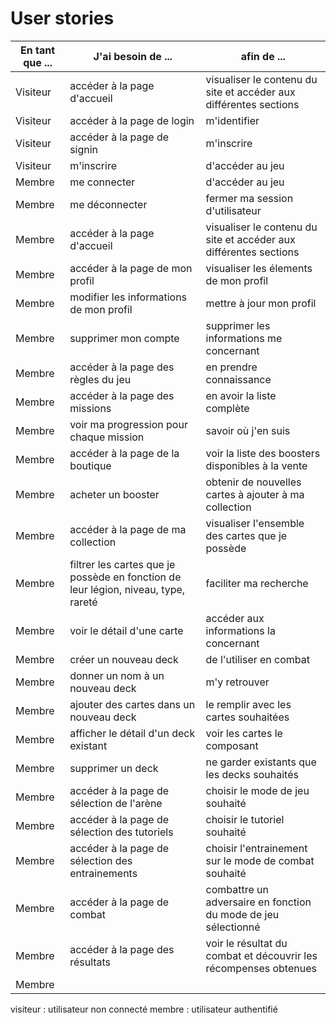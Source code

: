 
# User stories


|En tant que ... | J'ai besoin de ... | afin de ... |
|-|-|-|
| Visiteur | accéder à la page d'accueil | visualiser le contenu du site et accéder aux différentes sections |
| Visiteur | accéder à la page de login | m'identifier |
| Visiteur | accéder à la page de signin | m'inscrire |
| Visiteur | m'inscrire | d'accéder au jeu |
| Membre | me connecter | d'accéder au jeu |
| Membre | me déconnecter | fermer ma session d'utilisateur |
| Membre | accéder à la page d'accueil | visualiser le contenu du site et accéder aux différentes sections |
| Membre | accéder à la page de mon profil | visualiser les élements de mon profil |
| Membre | modifier les informations de mon profil | mettre à jour mon profil |
| Membre | supprimer mon compte | supprimer les informations me concernant |
| Membre | accéder à la page des règles du jeu | en prendre connaissance |
| Membre | accéder à la page des missions | en avoir la liste complète |
| Membre | voir ma progression pour chaque mission | savoir où j'en suis |
| Membre | accéder à la page de la boutique | voir la liste des boosters disponibles à la vente |
| Membre | acheter un booster | obtenir de nouvelles cartes à ajouter à ma collection |
| Membre | accéder à la page de ma collection | visualiser l'ensemble des cartes que je possède |
| Membre | filtrer les cartes que je possède en fonction de leur légion, niveau, type, rareté | faciliter ma recherche |
| Membre | voir le détail d'une carte | accéder aux informations la concernant |
| Membre | créer un nouveau deck | de l'utiliser en combat |
| Membre | donner un nom à un nouveau deck | m'y retrouver |
| Membre | ajouter des cartes dans un nouveau deck | le remplir avec les cartes souhaitées |
| Membre | afficher le détail d'un deck existant | voir les cartes le composant |
| Membre | supprimer un deck | ne garder existants que les decks souhaités |
| Membre | accéder à la page de sélection de l'arène | choisir le mode de jeu souhaité |
| Membre | accéder à la page de sélection des tutoriels | choisir le tutoriel souhaité |
| Membre | accéder à la page de sélection des entrainements | choisir l'entrainement sur le mode de combat souhaité |
| Membre | accéder à la page de combat | combattre un adversaire en fonction du mode de jeu sélectionné |
| Membre | accéder à la page des résultats | voir le résultat du combat et découvrir les récompenses obtenues |
| Membre |  |  |


visiteur : utilisateur non connecté
membre : utilisateur authentifié